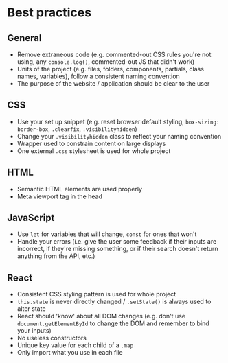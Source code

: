 # Best practices

## General
* Remove extraneous code (e.g. commented-out CSS rules you're not using, any `console.log()`, commented-out JS that didn't work)
* Units of the project (e.g. files, folders, components, partials, class names, variables), follow a consistent naming convention
* The purpose of the website / application should be clear to the user 

## CSS
* Use your set up snippet (e.g. reset browser default styling, `box-sizing: border-box`, `.clearfix`, `.visibilityhidden`)
* Change your `.visibilityhidden` class to reflect your naming convention
* Wrapper used to constrain content on large displays
* One external `.css` stylesheet is used for whole project 

## HTML
* Semantic HTML elements are used properly
* Meta viewport tag in the head

## JavaScript
* Use `let` for variables that will change, `const` for ones that won't
* Handle your errors (i.e. give the user some feedback if their inputs are incorrect, if they're missing something, or if their search doesn't return anything from the API, etc.)

## React
* Consistent CSS styling pattern is used for whole project
* `this.state` is never directly changed / `.setState()` is always used to alter state
* React should 'know' about all DOM changes (e.g. don't use `document.getElementById` to change the DOM and remember to bind your inputs)
* No useless constructors
* Unique key value for each child of a `.map`
* Only import what you use in each file
